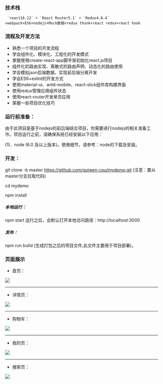  ### 技术栈
     `react16.12` + `React Router5.1` + `Redux4.0.4` +webpack+ES6+nodejs+Mock数据+redux thunk+react redux+react hook

### 流程及开发方法
*  熟悉一个项目的开发流程
*  学会组件化、模块化、工程化的开发模式
*  掌握使用create-react-app脚手架初始化react.js项目
*  组件化的路由实现、离散式的路由声明、动态化的路由使用
*  学会模拟json后端数据，实现前后端分离开发
*  学会ES6+eslint的开发方式
*  使用material-ui、antd-mobile、react-slick组件库构建界面
*  使用redux管理应用组件状态 
*  使用react-router开发单页应用
*  掌握一些项目优化技巧

### 运行前准备：
由于此项目是基于nodejs的前后端结合项目，你需要进行nodejs的相关准备工作。项目运行之前，请确保系统已经安装以下应用：

(1)、node (6.0 及以上版本)。使用细节，请参考：node的下载及安装。

### 开发：
git clone -b master https://github.com/guiwen-cpu/mydemo.git (注意：要从master分支拉取代码)

cd mydemo

npm install

##### 本地运行：

npm start 运行之后，会默认打开本地访问路径：http://localhost:3000

##### 发布：
npm run bulid (生成打包之后的项目文件,此文件主要用于项目部署)。

### 页面展示
* 首页：


![](https://github.com/guiwen-cpu/mydemo/raw/master/img/pic1.png)

----
* 详情页：


![](https://github.com/guiwen-cpu/mydemo/raw/master/img/pic2.png)

----
* 购物车：

![](https://github.com/guiwen-cpu/mydemo/raw/master/img/pic3.png)

----
* 我的页：

![](https://github.com/guiwen-cpu/mydemo/raw/master/img/pic4.png)

----
* 搜索页：

![](https://github.com/guiwen-cpu/mydemo/raw/master/img/pic5.png)

